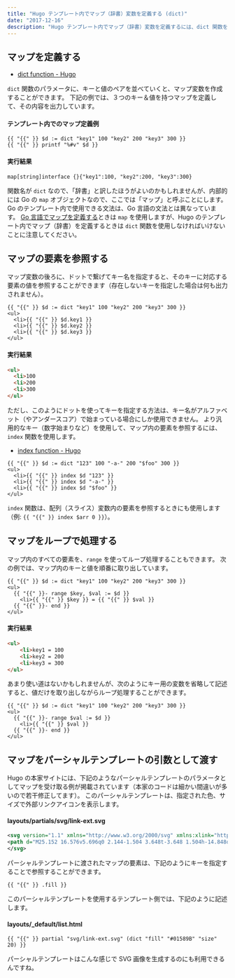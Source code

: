```yaml
---
title: "Hugo テンプレート内でマップ（辞書）変数を定義する (dict)"
date: "2017-12-16"
description: "Hugo テンプレート内でマップ（辞書）変数を定義するには、dict 関数を使用します。"
---
```


マップを定義する
----

- [dict function - Hugo](https://gohugo.io/functions/dict/)

`dict` 関数のパラメータに、キーと値のペアを並べていくと、マップ変数を作成することができます。
下記の例では、３つのキー＆値を持つマップを定義して、その内容を出力しています。

#### テンプレート内でのマップ定義例

~~~
{{ "{{" }} $d := dict "key1" 100 "key2" 200 "key3" 300 }}
{{ "{{" }} printf "%#v" $d }}
~~~

#### 実行結果

~~~
map[string]interface {}{"key1":100, "key2":200, "key3":300}
~~~

<div class="note">
関数名が <code>dict</code> なので、「辞書」と訳したほうがよいのかもしれませんが、内部的には Go の <code>map</code> オブジェクトなので、ここでは「マップ」と呼ぶことにします。
Go のテンプレート内で使用できる文法は、Go 言語の文法とは異なっています。
<a href="../go/map.html">Go 言語でマップを定義する</a>ときは <code>map</code> を使用しますが、Hugo のテンプレート内でマップ（辞書）を定義するときは <code>dict</code> 関数を使用しなければいけないことに注意してください。
</div>


マップの要素を参照する
----

マップ変数の後ろに、ドットで繋げてキー名を指定すると、そのキーに対応する要素の値を参照することができます（存在しないキーを指定した場合は何も出力されません）。

~~~
{{ "{{" }} $d := dict "key1" 100 "key2" 200 "key3" 300 }}
<ul>
  <li>{{ "{{" }} $d.key1 }}
  <li>{{ "{{" }} $d.key2 }}
  <li>{{ "{{" }} $d.key3 }}
</ul>
~~~

#### 実行結果

~~~ html
<ul>
  <li>100
  <li>200
  <li>300
</ul>
~~~

ただし、このようにドットを使ってキーを指定する方法は、キー名がアルファベット（やアンダースコア）で始まっている場合にしか使用できません。
より汎用的なキー（数字始まりなど）を使用して、マップ内の要素を参照するには、`index` 関数を使用します。

- [index function - Hugo](https://gohugo.io/functions/index-function/)


~~~
{{ "{{" }} $d := dict "123" 100 "-a-" 200 "$foo" 300 }}
<ul>
  <li>{{ "{{" }} index $d "123" }}
  <li>{{ "{{" }} index $d "-a-" }}
  <li>{{ "{{" }} index $d "$foo" }}
</ul>
~~~

<div class="note">
<code>index</code> 関数は、配列（スライス）変数内の要素を参照するときにも使用します（例: <code>{{ "{{" }} index $arr 0 }}</code>）。
</div>


マップをループで処理する
----

マップ内のすべての要素を、`range` を使ってループ処理することもできます。
次の例では、マップ内のキーと値を順番に取り出しています。

~~~
{{ "{{" }} $d := dict "key1" 100 "key2" 200 "key3" 300 }}
<ul>
  {{ "{{" }}- range $key, $val := $d }}
    <li>{{ "{{" }} $key }} = {{ "{{" }} $val }}
  {{ "{{" }}- end }}
</ul>
~~~

#### 実行結果

~~~ html
<ul>
    <li>key1 = 100
    <li>key2 = 200
    <li>key3 = 300
</ul>
~~~

あまり使い道はないかもしれませんが、次のようにキー用の変数を省略して記述すると、値だけを取り出しながらループ処理することができます。

~~~
{{ "{{" }} $d := dict "key1" 100 "key2" 200 "key3" 300 }}
<ul>
  {{ "{{" }}- range $val := $d }}
    <li>{{ "{{" }} $val }}
  {{ "{{" }}- end }}
</ul>
~~~


マップをパーシャルテンプレートの引数として渡す
----

Hugo の本家サイトには、下記のようなパーシャルテンプレートのパラメータとしてマップを受け取る例が掲載されています（本家のコードは細かい間違いが多いので若干修正してます）。
このパーシャルテンプレートは、指定された色、サイズで外部リンクアイコンを表示します。

#### layouts/partials/svg/link-ext.svg

~~~ xml
<svg version="1.1" xmlns="http://www.w3.org/2000/svg" xmlns:xlink="http://www.w3.org/1999/xlink" fill="{{ "{{" }} .fill }}" width="{{ "{{" }} .size }}" height="{{ "{{" }} .size }}" viewBox="0 0 32 32" aria-label="External Link">
<path d="M25.152 16.576v5.696q0 2.144-1.504 3.648t-3.648 1.504h-14.848q-2.144 0-3.648-1.504t-1.504-3.648v-14.848q0-2.112 1.504-3.616t3.648-1.536h12.576q0.224 0 0.384 0.16t0.16 0.416v1.152q0 0.256-0.16 0.416t-0.384 0.16h-12.576q-1.184 0-2.016 0.832t-0.864 2.016v14.848q0 1.184 0.864 2.016t2.016 0.864h14.848q1.184 0 2.016-0.864t0.832-2.016v-5.696q0-0.256 0.16-0.416t0.416-0.16h1.152q0.256 0 0.416 0.16t0.16 0.416zM32 1.152v9.12q0 0.48-0.352 0.8t-0.8 0.352-0.8-0.352l-3.136-3.136-11.648 11.648q-0.16 0.192-0.416 0.192t-0.384-0.192l-2.048-2.048q-0.192-0.16-0.192-0.384t0.192-0.416l11.648-11.648-3.136-3.136q-0.352-0.352-0.352-0.8t0.352-0.8 0.8-0.352h9.12q0.48 0 0.8 0.352t0.352 0.8z"></path>
</svg>
~~~

パーシャルテンプレートに渡されたマップの要素は、下記のようにキーを指定することで参照することができます。

~~~
{{ "{{" }} .fill }}
~~~

このパーシャルテンプレートを使用するテンプレート側では、下記のように記述します。

#### layouts/_default/list.html

~~~
{{ "{{" }} partial "svg/link-ext.svg" (dict "fill" "#01589B" "size" 20) }}
~~~

パーシャルテンプレートはこんな感じで SVG 画像を生成するのにも利用できるんですね。

